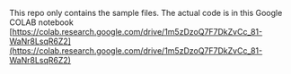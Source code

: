 This repo only contains the sample files.
The actual code is in this Google COLAB notebook [https://colab.research.google.com/drive/1m5zDzoQ7F7DkZvCc_81-WaNr8LsqR6Z2](https://colab.research.google.com/drive/1m5zDzoQ7F7DkZvCc_81-WaNr8LsqR6Z2)
